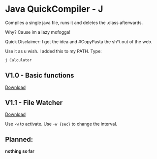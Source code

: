 # Java QuickCompiler - J

Compiles a single java file, runs it and deletes the .class afterwards.

Why? Cause im a lazy mofogga!

Quick Disclaimer: I got the idea and #CopyPasta the sh*t out of the web.

Use it as u wish. I added this to my PATH.
Type:
```bash
j Calculator
```

## V1.0 - Basic functions
[Download](https://github.com/ReDiGermany/Java-QuickCompiler/raw/main/Java-QuickCompiler/bin/Release/netcoreapp3.1/Java-Quickcompiler.zip)

## V1.1 - File Watcher
[Download](https://github.com/ReDiGermany/Java-QuickCompiler/raw/main/Java-QuickCompiler/bin/Release/netcoreapp3.1/Java-Quickcompiler%201.1.zip)

Use `-w` to activate. Use `-w {sec}` to change the interval.

## Planned:
__nothing so far__